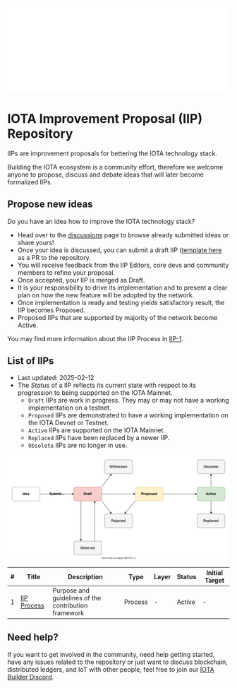 ![IOTA Logo White.svg](./logo.svg)

# IOTA Improvement Proposal (IIP) Repository

IIPs are improvement proposals for bettering the IOTA technology stack.

Building the IOTA ecosystem is a community effort, therefore we welcome anyone to propose, discuss and debate ideas that will later become formalized IIPs.

## Propose new ideas

Do you have an idea how to improve the IOTA technology stack?
- Head over to the [discussions](https://github.com/iotaledger/iips/discussions) page to browse already submitted ideas or share yours!
- Once your idea is discussed, you can submit a draft IIP ([template here](https://github.com/iotaledger/iips/blob/main/TEMPLATE.md) as a PR to the repository.
- You will receive feedback from the IIP Editors, core devs and community members to refine your proposal.
- Once accepted, your IIP is merged as Draft.
- It is your responsibility to drive its implementation and to present a clear plan on how the new feature will be adopted by the network.
- Once implementation is ready and testing yields satisfactory result, the IIP becomes Proposed.
- Proposed IIPs that are supported by majority of the network become Active.

You may find more information about the IIP Process in [IIP-1](./iips/IIP-0001/iip-0001.md).

## List of IIPs

 - Last updated: 2025-02-12
 - The _Status_ of a IIP reflects its current state with respect to its progression to being supported on the IOTA Mainnet.
   - `Draft` IIPs are work in progress. They may or may not have a working implementation on a testnet.
   - `Proposed` IIPs are demonstrated to have a working implementation on the IOTA Devnet or Testnet.
   - `Active` IIPs are supported on the IOTA Mainnet.
   - `Replaced` IIPs have been replaced by a newer IIP.
   - `Obsolete` IIPs are no longer in use.

![image](iips/IIP-0001/process.svg)


| #  | Title                                                                     | Description                                                                                                                                      | Type      | Layer     | Status             | Initial Target |
|----|---------------------------------------------------------------------------|--------------------------------------------------------------------------------------------------------------------------------------------------|-----------|-----------|--------------------|----------------|
| 1  | [IIP Process](iips/IIP-0001/iip-0001.md)                                  | Purpose and guidelines of the contribution framework                                                                                             | Process   | -         | Active             | -              |


## Need help?

If you want to get involved in the community, need help getting started, have any issues related to the repository or just want to discuss blockchain, distributed ledgers, and IoT with other people, feel free to join our [IOTA Builder Discord](https://discord.gg/iota-builders).
